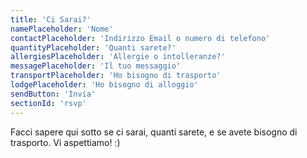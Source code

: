 ```yaml
---
title: 'Ci Sarai?'
namePlaceholder: 'Nome'
contactPlaceholder: 'Indirizzo Email o numero di telefono'
quantityPlaceholder: 'Quanti sarete?'
allergiesPlaceholder: 'Allergie o intolleranze?'
messagePlaceholder: 'Il tuo messaggio'
transportPlaceholder: 'Ho bisogno di trasporto'
lodgePlaceholder: 'Ho bisogno di alloggio'
sendButton: 'Invia'
sectionId: 'rsvp'
---
```


Facci sapere qui sotto se ci sarai, quanti sarete, e se avete bisogno di trasporto. Vi aspettiamo! :) 